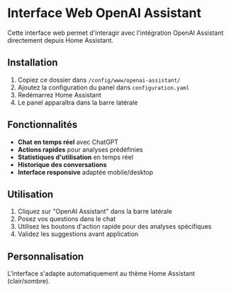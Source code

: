 # Interface Web OpenAI Assistant

Cette interface web permet d'interagir avec l'intégration OpenAI Assistant directement depuis Home Assistant.

## Installation

1. Copiez ce dossier dans `/config/www/openai-assistant/`
2. Ajoutez la configuration du panel dans `configuration.yaml`
3. Redémarrez Home Assistant
4. Le panel apparaîtra dans la barre latérale

## Fonctionnalités

- **Chat en temps réel** avec ChatGPT
- **Actions rapides** pour analyses prédéfinies
- **Statistiques d'utilisation** en temps réel
- **Historique des conversations**
- **Interface responsive** adaptée mobile/desktop

## Utilisation

1. Cliquez sur "OpenAI Assistant" dans la barre latérale
2. Posez vos questions dans le chat
3. Utilisez les boutons d'action rapide pour des analyses spécifiques
4. Validez les suggestions avant application

## Personnalisation

L'interface s'adapte automatiquement au thème Home Assistant (clair/sombre).